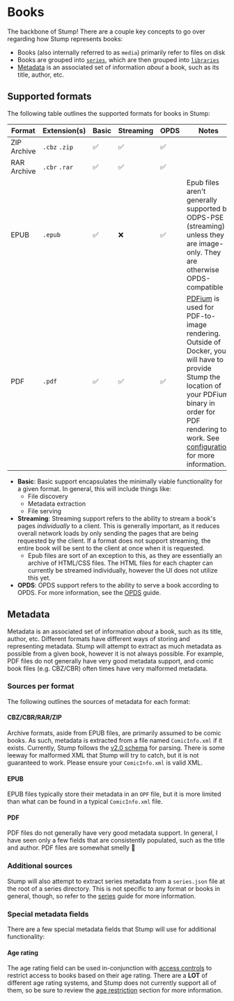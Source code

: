 # Books

The backbone of Stump! There are a couple key concepts to go over regarding how Stump represents books:

- Books (also internally referred to as `media`) primarily refer to files on disk
- Books are grouped into [`series`](/guides/series), which are then grouped into [`libraries`](/guides/libraries)
- [Metadata](#metadata) is an associated set of information _about_ a book, such as its title, author, etc.

## Supported formats

The following table outlines the supported formats for books in Stump:

| Format      | Extension(s)  | Basic | Streaming | OPDS | Notes                                                                                                                                                                                                                                                                                                      |
| ----------- | ------------- | ----- | --------- | ---- | ---------------------------------------------------------------------------------------------------------------------------------------------------------------------------------------------------------------------------------------------------------------------------------------------------------- |
| ZIP Archive | `.cbz` `.zip` | ✅    | ✅        | ✅   |                                                                                                                                                                                                                                                                                                            |
| RAR Archive | `.cbr` `.rar` | ✅    | ✅        | ✅   |                                                                                                                                                                                                                                                                                                            |
| EPUB        | `.epub`       | ✅    | ❌        | ✅   | Epub files aren't generally supported by ODPS-PSE (streaming) unless they are image-only. They are otherwise OPDS-compatible                                                                                                                                                                               |
| PDF         | `.pdf`        | ✅    | ✅        | ✅   | [PDFium](https://pdfium.googlesource.com/pdfium/) is used for PDF-to-image rendering. Outside of Docker, you will have to provide Stump the location of your PDFium binary in order for PDF rendering to work. See [configuration](/guides/configuration/server-options#pdfium_path) for more information. |

- **Basic**: Basic support encapsulates the minimally viable functionality for a given format. In general, this will include things like:
  - File discovery
  - Metadata extraction
  - File serving
- **Streaming**: Streaming support refers to the ability to stream a book's pages _individually_ to a client. This is generally important, as it reduces overall network loads by only sending the pages that are being requested by the client. If a format does not support streaming, the entire book will be sent to the client at once when it is requested.
  - Epub files are sort of an exception to this, as they are essentially an archive of HTML/CSS files. The HTML files for each chapter can currently be streamed individually, however the UI does not utilize this yet.
- **OPDS**: OPDS support refers to the ability to serve a book according to OPDS. For more information, see the [OPDS](/guides/opds) guide.

## Metadata

Metadata is an associated set of information _about_ a book, such as its title, author, etc. Different formats have different ways of storing and representing metadata. Stump will attempt to extract as much metadata as possible from a given book, however it is not always possible. For example, PDF files do not generally have very good metadata support, and comic book files (e.g. CBZ/CBR) often times have very malformed metadata.

### Sources per format

The following outlines the sources of metadata for each format:

#### CBZ/CBR/RAR/ZIP

Archive formats, aside from EPUB files, are primarily assumed to be comic books. As such, metadata is extracted from a file named `ComicInfo.xml` if it exists. Currently, Stump follows the [v2.0 schema](https://anansi-project.github.io/docs/comicinfo/schemas/v2.0) for parsing. There is some leeway for malformed XML that Stump will try to catch, but it is not guaranteed to work. Please ensure your `ComicInfo.xml` is valid XML.

#### EPUB

EPUB files typically store their metadata in an `OPF` file, but it is more limited than what can be found in a typical `ComicInfo.xml` file.

#### PDF

PDF files do not generally have very good metadata support. In general, I have seen only a few fields that are consistently populated, such as the title and author. PDF files are somewhat smelly 💩

### Additional sources

Stump will also attempt to extract series metadata from a `series.json` file at the root of a series directory. This is not specific to any format or books in general, though, so refer to the [series](/guides/series) guide for more information.

### Special metadata fields

There are a few special metadata fields that Stump will use for additional functionality:

#### Age rating

The age rating field can be used in-conjunction with [access controls](/guides/access-control) to restrict access to books based on their age rating. There are a **LOT** of different age rating systems, and Stump does not currently support all of them, so be sure to review the [age restriction](/guides/access-control#age-restrictions) section for more information.
